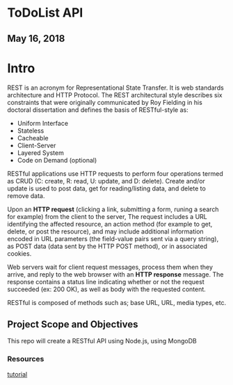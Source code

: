 # ToDoList API
## May 16, 2018

# Intro
REST is an acronym for Representational State Transfer. It is web standards architecture and HTTP Protocol. The REST architectural style describes six constraints that were originally communicated by Roy Fielding in his doctoral dissertation and defines the basis of RESTful-style as:

 - Uniform Interface
 - Stateless
 - Cacheable
 - Client-Server
 - Layered System
 - Code on Demand (optional)
 
RESTful applications use HTTP requests to perform four operations termed as CRUD (C: create, R: read, U: update, and D: delete). Create and/or update is used to post data, get for reading/listing data, and delete to remove data.

Upon an **HTTP request** (clicking a link, submitting a form, runing a search for example) from the client to the server, The request includes a URL identifying the affected resource, an action method (for example to get, delete, or post the resource), and may include additional information encoded in URL parameters (the field-value pairs sent via a query string), as POST data (data sent by the HTTP POST method), or in associated cookies.

Web servers wait for client request messages, process them when they arrive, and reply to the web browser with an **HTTP response** message. The response contains a status line indicating whether or not the request succeeded (ex: 200 OK), as well as body with the requested content.

RESTful is composed of methods such as; base URL, URL, media types, etc.

## Project Scope and Objectives
This repo will create a RESTful API using Node.js, using MongoDB

### Resources
[tutorial](https://www.codementor.io/olatundegaruba/nodejs-restful-apis-in-10-minutes-q0sgsfhbd)